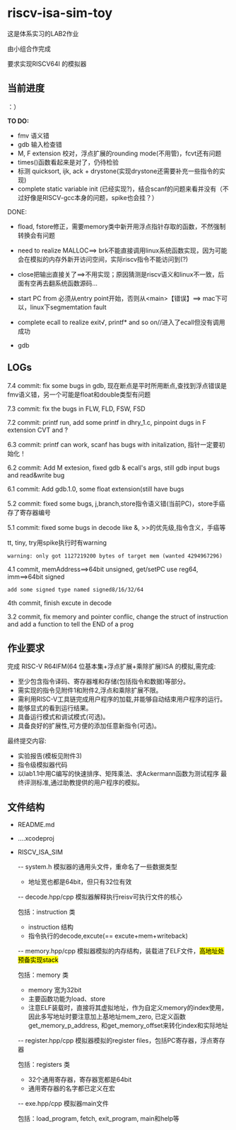 # riscv-isa-sim-toy

这是体系实习的LAB2作业

由小组合作完成

要求实现RISCV64I 的模拟器


## 当前进度

：）

**TO DO:**

* fmv 语义错
* gdb 输入检查错
* M, F extension 校对，浮点扩展的rounding mode(不用管)，fcvt还有问题
* times()函数看起来是对了，仍待检验
* 标测 quicksort, ijk, ack + drystone(实现drystone还需要补充一些指令的实现)
* complete static variable init (已经实现?)，结合scanf的问题来看并没有（不过好像是RISCV-gcc本身的问题，spike也会挂？）

DONE:

* fload, fstore修正，需要memory类中新开用浮点指针存取的函数，不然强制转换会有问题
* need to realize MALLOC==> brk不能直接调用linux系统函数实现，因为可能会在模拟的内存外新开访问空间，实际riscv指令不能访问到(?)
* close把输出直接关了==>不用实现；原因猜测是riscv语义和linux不一致，后面有空再去翻系统函数源码...

* start PC from 必须从entry point开始，否则从\<main\>【错误】==> mac下可以，linux下segmemtation fault
* complete ecall to realize exit√, printf\* and so on//进入了ecall但没有调用成功

* gdb

## LOGs

7.4 commit: fix some bugs in gdb, 现在断点是平时所用断点,查找到浮点错误是fmv语义错，另一个可能是float和double类型有问题

7.3 commit: fix the bugs in FLW, FLD, FSW, FSD

7.2 commit: printf run, add some printf in dhry\_1.c, pinpoint dugs in F extension CVT and ? 

6.3 commit: printf can work, scanf has bugs with initalization, 指针一定要初始化！

6.2 commit: Add M extesion, fixed gdb & ecall's args, still gdb input bugs and read&write bug

6.1 commit: Add gdb.1.0, some float extension(still have bugs

5.2 commit: fixed some bugs, j,branch,store指令语义错(当前PC)，store手癌存了寄存器编号

5.1 commit: fixed some bugs in decode like &, >>的优先级,指令含义，手癌等

tt, tiny, try用spike执行时有warning

	warning: only got 1127219200 bytes of target mem (wanted 4294967296)


4.1 commit, memAddress==>64bit unsigned, get/setPC use reg64, imm==>64bit signed

	add some signed type named signed8/16/32/64

4th commit, finish excute in decode

3.2 commit, fix memory and pointer conflic, change the struct of instruction and add a function to tell the END of a prog

## 作业要求

完成 RISC-V R64IFM(64 位基本集+浮点扩展+乘除扩展)ISA 的模拟,需完成:

* 至少包含指令译码、寄存器堆和存储(包括指令和数据)等部分。
* 需实现的指令见附件1和附件2,浮点和乘除扩展不限。
* 需利用RISC-V工具链完成用户程序的加载,并能够自动结束用户程序的运行。 
* 能够显式的看到运行结果。
* 具备运行模式和调试模式(可选)。
* 具备良好的扩展性,可方便的添加任意新指令(可选)。

最终提交内容:

* 实验报告(模板见附件3)
* 指令级模拟器代码
* 以lab1.1中用C编写的快速排序、矩阵乘法、求Ackermann函数为测试程序 最终评测标准,通过助教提供的用户程序的模拟。


## 文件结构

- README.md 
- ....xcodeproj
- RISCV_ISA_SIM

	-- system.h
	模拟器的通用头文件，重命名了一些数据类型
	
	* 地址宽也都是64bit，但只有32位有效
	
	-- decode.hpp/cpp
	 模拟器解释执行reisv可执行文件的核心
	 
	 包括：instruction 类
	 
	 * instruction 结构
	 * 指令执行的decode,excute(== excute+mem+writeback)
	 
	-- memory.hpp/cpp
	 模拟器模拟的内存结构，装载进了ELF文件，<mark>高地址处预备实现stack</mark>
	 
	 包括：memory 类
	 
	 * memory 宽为32bit	
	 * 主要函数功能为load、store
	 * 注意ELF装载时，直接将其虚拟地址，作为自定义memory的index使用，因此多写地址时要注意加上基地址mem\_zero, 已定义函数get\_memory\_p\_address, 和get\_memory\_offset来转化index和实际地址
	 
	-- register.hpp/cpp
	 模拟器模拟的register files，包括PC寄存器，浮点寄存器
	 
	 包括：registers 类
	 
	 * 32个通用寄存器，寄存器宽都是64bit
	 * 通用寄存器的名字都已定义在宏
	 
	-- exe.hpp/cpp
	 模拟器main文件
	 
	 包括：load_program, fetch, exit\_program, main和help等


